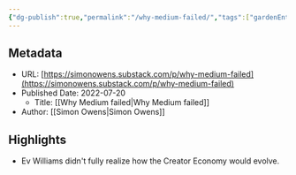 ```yaml
---
{"dg-publish":true,"permalink":"/why-medium-failed/","tags":["gardenEntry"]}
---
```


## Metadata
* URL: [https://simonowens.substack.com/p/why-medium-failed](https://simonowens.substack.com/p/why-medium-failed)
* Published Date: 2022-07-20
    * Title: [[Why Medium failed\|Why Medium failed]]
* Author: [[Simon Owens\|Simon Owens]]

## Highlights
* Ev Williams didn't fully realize how the Creator Economy would evolve.

[//begin]: # "Autogenerated link references for markdown compatibility"
[Why Medium failed]: <Why Medium failed> "Why Medium failed"
[//end]: # "Autogenerated link references"